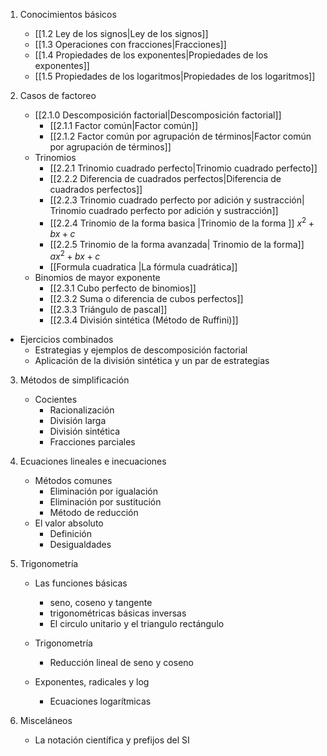 1. Conocimientos básicos
	- [[1.2 Ley de los signos|Ley de los signos]]
	- [[1.3 Operaciones con fracciones|Fracciones]]
	- [[1.4 Propiedades de los exponentes|Propiedades de los exponentes]]
	- [[1.5 Propiedades de los logaritmos|Propiedades de los logaritmos]]

2. Casos de factoreo
	- [[2.1.0 Descomposición factorial|Descomposición factorial]]
		- [[2.1.1 Factor común|Factor común]]
		- [[2.1.2 Factor común por agrupación de términos|Factor común por agrupación de términos]]
	- Trinomios
		- [[2.2.1 Trinomio cuadrado perfecto|Trinomio cuadrado perfecto]]
		- [[2.2.2 Diferencia de cuadrados perfectos|Diferencia de cuadrados perfectos]]
		- [[2.2.3 Trinomio cuadrado perfecto por adición y sustracción| Trinomio cuadrado perfecto por adición y sustracción]]
		- [[2.2.4 Trinomio de la forma basica |Trinomio de la forma ]] $x^{2}+bx+c$
		- [[2.2.5 Trinomio de la forma avanzada| Trinomio de la forma]] $ax^{2}+bx+c$
		- [[Formula cuadratica |La fórmula cuadrática]]
	- Binomios de mayor exponente
		- [[2.3.1 Cubo perfecto de binomios]]
		- [[2.3.2 Suma o diferencia de cubos perfectos]]
		- [[2.3.3 Triángulo de pascal]]
		- [[2.3.4 División sintética (Método de Ruffini)]]
- Ejercicios combinados
	- Estrategias y ejemplos de descomposición factorial
	- Aplicación de la división sintética y un par de estrategias

3. Métodos de simplificación
	- Cocientes
		- Racionalización
		- División larga
		- División sintética
		- Fracciones parciales
4. Ecuaciones lineales e inecuaciones
	- Métodos comunes
		- Eliminación por igualación
		- Eliminación por sustitución
		- Método de reducción
	- El valor absoluto
		- Definición
		- Desigualdades

5. Trigonometría
	- Las funciones básicas
		- seno, coseno y tangente
		- trigonométricas básicas inversas
		- El circulo unitario y el triangulo rectángulo
		<div class="page-break" style="page-break-before: always;"></div>

	- Trigonometría
		- Reducción lineal de seno y coseno
	- Exponentes, radicales y log
		- Ecuaciones logarítmicas
	
6. Misceláneos
	- La notación científica y prefijos del SI


